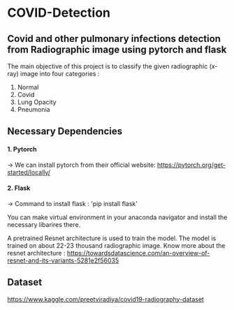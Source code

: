 # COVID-Detection
## Covid and other pulmonary infections detection from Radiographic image using pytorch and flask

The main objective of this project is to classify the given radiographic (x-ray) image into four categories :
1. Normal
2. Covid
3. Lung Opacity
4. Pneumonia

## Necessary Dependencies 

#### 1. Pytorch
  -> We can install pytorch from their official website:  https://pytorch.org/get-started/locally/

#### 2. Flask
  -> Command to install flask :
     'pip install flask'
     
You can make virtual environment in your anaconda navigator and install the necessary libarires there. 

A pretrained Resnet architecture is used to train the model. The model is trained on about 22-23 thousand radiographic image. Know more about the resnet architecture : https://towardsdatascience.com/an-overview-of-resnet-and-its-variants-5281e2f56035


 ## Dataset 
 https://www.kaggle.com/preetviradiya/covid19-radiography-dataset
 
 

